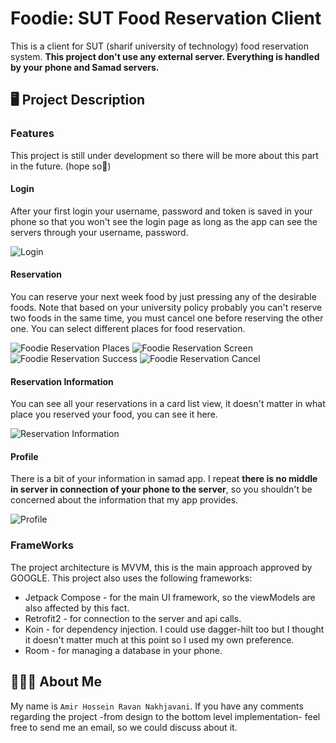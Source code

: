 # Foodie: SUT Food Reservation Client

This is a client for SUT (sharif university of technology) food reservation system. **This project don't use any external server. Everything is handled by your phone and Samad servers.**

## 🖥️ Project Description

### Features

This project is still under development so there will be more about this part in the future. (hope so🤞)

#### Login

After your first login your username, password and token is saved in your phone so that you won't see the login page as long as the app can see the servers through your username, password.

![Login](./images/login.jpg)

#### Reservation

You can reserve your next week food by just pressing any of the desirable foods. Note that based on your university policy probably you can't reserve two foods in the same time, you must cancel one before reserving the other one. You can select different places for food reservation.

![Foodie Reservation Places](./images//reservation%20selfs.jpg)
![Foodie Reservation Screen](./images/reservation%20[disable].jpg)
![Foodie Reservation Success](./images/reservation%20[success].jpg)
![Foodie Reservation Cancel](./images/reservation%20[fail].jpg)

#### Reservation Information

You can see all your reservations in a card list view, it doesn't matter in what place you reserved your food, you can see it here.

![Reservation Information](./images/reservation%20info.jpg)

#### Profile

There is a bit of your information in samad app. I repeat **there is no middle in server in connection of your phone to the server**, so you shouldn't be concerned about the information that my app provides.

![Profile](./images/profile.jpg)

### FrameWorks

The project architecture is MVVM, this is the main approach approved by GOOGLE. This project also uses the following frameworks:

- Jetpack Compose - for the main UI framework, so the viewModels are also affected by this fact.
- Retrofit2 - for connection to the server and api calls.
- Koin - for dependency injection. I could use dagger-hilt too but I thought it doesn't matter much at this point so I used my own preference.
- Room - for managing a database in your phone.

## 👨🏻‍💻 About Me

My name is `Amir Hossein Ravan Nakhjavani`. If you have any comments regarding the project -from design to the bottom level implementation- feel free to send me an email, so we could discuss about it.
